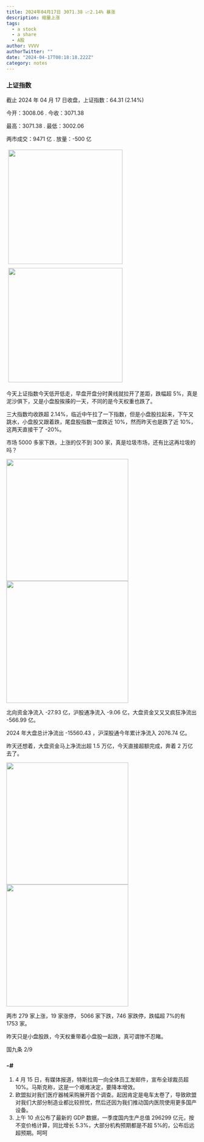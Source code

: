 ```yaml
---
title: 2024年04月17日 3071.38 📈2.14% 暴涨
description: 缩量上涨
tags:
  - a stock
  - a share
  - A股
author: VVVV
authorTwitter: ""
date: "2024-04-17T08:18:18.222Z"
category: notes
---
```


### 上证指数

截止 2024 年 04 月 17 日收盘，上证指数：<span class="font-semibold text-r-6">64.31 (2.14%)</span>

今开：<span class="font-semibold text-r-5">3008.06 </span> . 今收：<span class="font-semibold text-r-5">3071.38 </span>

最高：<span class="font-semibold text-r-5">3071.38 </span> . 最低：<span class="font-semibold text-g-5">3002.06 </span>

两市成交：<span class="font-semibold">9471 亿</span> . 放量：<span class="font-semibold text-g-5">-500 亿</span>

<img src="/images/uploads/2024-04/20240417-zs-sh.png" style="width: 300px;display:inline-block;margin: 5px">
<img src="/images/uploads/2024-04/20240417-zs-sh-rk.png" style="width: 300px;display:inline-block;margin: 5px">

今天上证指数今天低开低走，早盘开盘分时黄线就拉开了差距，跌幅超 5%，真是泥沙俱下，又是小盘股挨揍的一天，不同的是今天权重也跌了。

三大指数均收跌超 2.14%，临近中午拉了一下指数，但是小盘股拉起来，下午又跳水，小盘股又跟着跌，尾盘股指数一度跌近 10%，然而昨天也是跌了近 10%，这两天直接干了 -20%。

市场 5000 多家下跌，上涨的仅不到 300 家，真是垃圾市场，还有比这再垃圾的吗？

<img src="/images/uploads/2024-04/20240417-zs-global.png" width="320">
<img src="/images/uploads/2024-04/20240417-zs-bs.png" width="320">

北向资金净流入 <span class="font-semibold text-g-5">-27.93 亿</span>，沪股通净流入 <span class="font-semibold text-g-6">-9.06 亿</span>，大盘资金又又又疯狂净流出 <span class="font-semibold text-g-7">-566.99 亿</span>。

2024 年大盘总计净流出 <span class="font-semibold text-g-8">-15560.43 </span>，沪深股通今年累计净流入 <span class="font-semibold text-r-7">2076.74 </span>亿。

昨天还想着，大盘资金马上净流出超 1.5 万亿，今天直接超额完成，奔着 2 万亿去了。

<img src="/images/uploads/2024-04/20240417-zs-as.png" width="320">
<img src="/images/uploads/2024-04/20240417-zs-zdtj.png" width="320">

两市 <span class="text-r-6">279</span> 家上涨，19 家涨停， <span class="font-semibold text-g-6">5066</span> 家下跌，746 家跌停，跌幅超 7%的有 1753 家。

昨天只是小盘股跌，今天权重带着小盘股一起跌，真可谓惨不忍睹。

国九条 2/9

### -#

1. 4 月 15 日，有媒体报道，特斯拉周一向全体员工发邮件，宣布全球裁员超 10%。马斯克称，这是一个艰难决定，要降本增效。
2. 欧盟拟对我们医疗器械采购展开首个调查。起因肯定是电车太卷了，导致欧盟对我们大部分制造业都比较担忧，然后还因为我们推动国内医院使用更多国产设备。
3. 上午 10 点公布了最新的 GDP 数据，一季度国内生产总值 296299 亿元，按不变价格计算，同比增长 5.3%，大部分机构预期都是不超 5%的，公布后远超预期。呵呵
